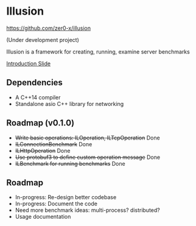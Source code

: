 # Illusion
https://github.com/zer0-x/illusion

(Under development project)

Illusion is a framework for creating, running, examine server benchmarks

[Introduction Slide](https://docs.google.com/presentation/d/1vlX7XIfDVRmt7hW0SCheXTDnQxiafBOpPPRzjxwvbcY/edit?usp=sharing)

## Dependencies
- A C++14 compiler
- Standalone asio C++ library for networking

## Roadmap (v0.1.0)
- ~~Write basic operations: ILOperation, ILTcpOperation~~ Done
- ~~ILConnectionBenchmark~~ Done
- ~~ILHttpOperation~~ Done
- ~~Use protobuf3 to define custom operation message~~ Done
- ~~ILBenchmark for running benchmarks~~ Done

## Roadmap
- In-progress: Re-design better codebase
- In-progress: Document the code 
- Need more benchmark ideas: multi-process? distributed?
- Usage documentation

